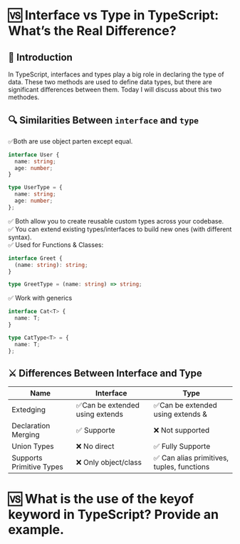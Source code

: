 # 🆚 Interface vs Type in TypeScript: What’s the Real Difference?

## 🧠 Introduction

In TypeScript, interfaces and types play a big role in declaring the type of data. These two methods are used to define data types, but there are significant differences between them. Today I will discuss about this two methodes.

## 🔍 Similarities Between `interface` and `type`

✅Both are use object parten except equal.

```ts
interface User {
  name: string;
  age: number;
}

type UserType = {
  name: string;
  age: number;
};
```

✅ Both allow you to create reusable custom types across your codebase.<br>
✅ You can extend existing types/interfaces to build new ones (with different syntax).<br>
✅ Used for Functions & Classes:<br>

```ts
interface Greet {
  (name: string): string;
}

type GreetType = (name: string) => string;
```

✅ Work with generics<br>

```ts
interface Cat<T> {
  name: T;
}

type CatType<T> = {
  name: T;
};
```

## ⚔️ Differences Between Interface and Type

| Name                     | Interface                       | Type                                       |
| ------------------------ | ------------------------------- | ------------------------------------------ |
| Extedging                | ✅Can be extended using extends | ✅Can be extended using extends &          |
| Declaration Merging      | ✅ Supporte                     | ❌ Not supported                           |
| Union Types              | ❌ No direct                    | ✅ Fully Supporte                          |
| Supports Primitive Types | ❌ Only object/class            | ✅ Can alias primitives, tuples, functions |

# 🆚 What is the use of the keyof keyword in TypeScript? Provide an example.
